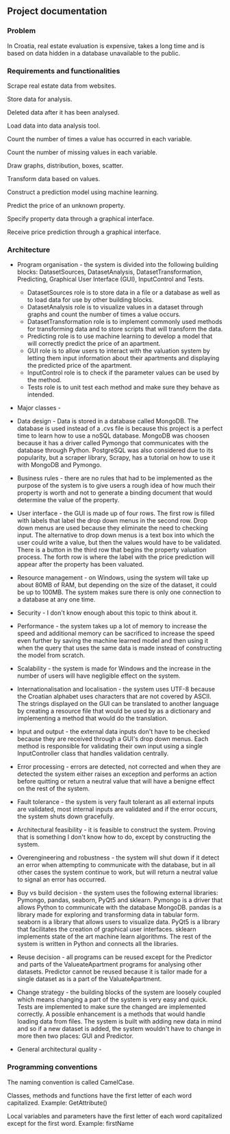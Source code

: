 ## Project documentation

### Problem

In Croatia, real estate evaluation is expensive, takes a long time and is based on data hidden in a database
unavailable to the public.

### Requirements and functionalities

Scrape real estate data from websites.

Store data for analysis.

Deleted data after it has been analysed.

Load data into data analysis tool.


Count the number of times a value has occurred in each variable.

Count the number of missing values in each variable.

Draw graphs, distribution, boxes, scatter.


Transform data based on values.


Construct a prediction model using machine learning.

Predict the price of an unknown property.


Specify property data through a graphical interface.

Receive price prediction through a graphical interface.


### Architecture

- Program organisation - the system is divided into the following building blocks: DatasetSources, DatasetAnalysis,
DatasetTransformation, Predicting, Graphical User Interface (GUI), InputControl and Tests.
  - DatasetSources role is to store data in a file or a database as well as to load data for use by other
building blocks.
  - DatasetAnalysis role is to visualize values in a dataset through graphs and count the number of times a
value occurs.
  - DatasetTransformation role is to implement commonly used methods for transforming data and to store
scripts that will transform the data.
  - Predicting role is to use machine learning to develop a model that will correctly predict the price of an
apartment.
  - GUI role is to allow users to interact with the valuation system by letting them input information about
their apartments and displaying the predicted price of the apartment.
  - InputControl role is to check if the parameter values can be used by the method.
  - Tests role is to unit test each method and make sure they behave as intended.

- Major classes -

- Data design - Data is stored in a database called MongoDB. The database is used instead of a .cvs file is because
this project is a perfect time to learn how to use a noSQL database. MongoDB was choosen because it has a driver
called Pymongo that communicates with the database through Python. PostgreSQL was also considered due to its
popularity, but a scraper library, Scrapy, has a tutorial on how to use it with MongoDB and Pymongo.

- Business rules - there are no rules that had to be implemented as the purpose of the system is to give users a rough
idea of how much their property is worth and not to generate a binding document that would determine the value of
the property.

- User interface - the GUI is made up of four rows. The first row is filled with labels that label the drop down menus
in the second row. Drop down menus are used because they eliminate the need to checking input. The alternative to
drop down menus is a text box into which the user could write a value, but then the values would have to be
validated. There is a button in the third row that begins the property valuation process. The forth row is where the
label with the price prediction will appear after the property has been valuated.

- Resource management - on Windows, using the system will take up about 80MB of RAM, but depending on the size of the
dataset, it could be up to 100MB. The system makes sure there is only one connection to a database at any one time.

- Security - I don't know enough about this topic to think about it.

- Performance - the system takes up a lot of memory to increase the speed and additional memory can be sacrificed to
increase the speed even further by saving the machine learned model and then using it when the query that uses the
same data is made instead of constructing the model from scratch.

- Scalability - the system is made for Windows and the increase in the number of users will have negligible effect on
the system.

- Internationalisation and localisation - the system uses UTF-8 because the Croatian alphabet uses characters that are
not covered by ASCII. The strings displayed on the GUI can be translated to another language by creating a resource
file that would be used by as a dictionary and implementing a method that would do the translation.

- Input and output - the external data inputs don't have to be checked because they are received through a GUI's drop
down menus. Each method is responsible for validating their own input using a single InputController class that
handles validation centrally.

- Error processing - errors are detected, not corrected and when they are detected the system either raises an
exception and performs an action before quitting or return a neutral value that will have a benigne effect on the
rest of the system. 

- Fault tolerance - the system is very fault tolerant as all external inputs are validated, most internal inputs are
validated and if the error occurs, the system shuts down gracefully.

- Architectural feasibility - it is feasible to construct the system. Proving that is something I don't know how to do,
except by constructing the system.

- Overengineering and robustness - the system will shut down if it detect an error when attempting to communicate with
the database, but in all other cases the system continue to work, but will return a neutral value to signal an error
has occurred. 

- Buy vs build decision - the system uses the following external libraries: Pymongo, pandas, seaborn, PyQt5 and
sklearn. Pymongo is a driver that allows Python to communicate with the database MongoDB. pandas is a library made
for exploring and transforming data in tabular form. seaborn is a library that allows users to visualize data. PyQt5
is a library that facilitates the creation of graphical user interfaces. sklearn implements state of the art machine
learn algorithms. The rest of the system is written in Python and connects all the libraries.

- Reuse decision - all programs can be reused except for the Predictor and parts of the ValueateApartment programs for
analysing other datasets. Predictor cannot be reused because it is tailor made for a single dataset as is a part of
the ValuateApartment.

- Change strategy - the building blocks of the system are loosely coupled which means changing a part of the system is
very easy and quick. Tests are implemented to make sure the changed are implemented correctly. A possible
enhancement is a methods that would handle loading data from files. The system is built with adding new data in
mind and so if a new dataset is added, the system wouldn't have to change in more then two places: GUI and Predictor.

- General architectural quality - 

### Programming conventions

The naming convention is called CamelCase.

Classes, methods and functions have the first letter of each word capitalized. Example: GetAttribute()

Local variables and parameters have the first letter of each word capitalized except for the first word. Example:
firstName
